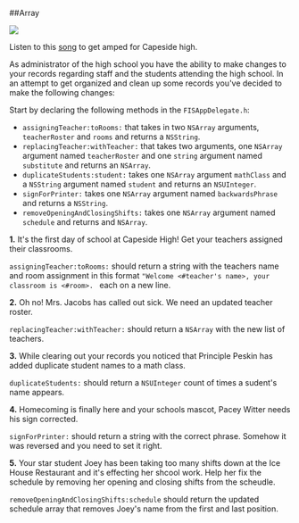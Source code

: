 ##Array

![](https://cloud.githubusercontent.com/assets/15805090/15586111/aaf241c0-2350-11e6-8470-b5de54a0c386.jpg)

Listen to this [song](https://youtu.be/8iagmMy7JEE) to get amped for Capeside high.

As administrator of the high school you have the ability to make changes to your records regarding staff and the students attending the high school. In an attempt to get organized and clean up some records you've decided to make the following changes: 

Start by declaring the following methods in the `FISAppDelegate.h`:

* `assigningTeacher:toRooms:` that takes in two `NSArray` arguments, `teacherRoster` and `rooms` and returns a `NSString`.
* `replacingTeacher:withTeacher:` that takes two arguments, one `NSArray` argument named `teacherRoster` and one `string` argument named `substitute` and returns an `NSArray`.
* `duplicateStudents:student:` takes one `NSArray` argument `mathClass` and a `NSString` argument named `student` and returns an `NSUInteger`. 
* `signForPrinter:` takes one `NSArray` argument named `backwardsPhrase` and returns a `NSString`.
* `removeOpeningAndClosingShifts:` takes one `NSArray` argument named `schedule` and returns and `NSArray`.

**1.** It's the first day of school at Capeside High! Get your teachers assigned their classrooms.

`assigningTeacher:toRooms:` should return a string with the teachers name and room assignment in this format `"Welcome <#teacher's name>, your classroom is <#room>. ` each on a new line. 

**2.** Oh no! Mrs. Jacobs has called out sick. We need an updated teacher roster.

`replacingTeacher:withTeacher:` should return a `NSArray` with the new list of teachers. 

**3.** While clearing out your records you noticed that Principle Peskin has added duplicate student names to a math class.

`duplicateStudents:` should return a `NSUInteger` count of times a sudent's name appears.

**4.** Homecoming is finally here and your schools mascot, Pacey Witter needs his sign corrected. 

`signForPrinter:` should return a string with the correct phrase. Somehow it was reversed and you need to set it right. 

**5.** Your star student Joey has been taking too many shifts down at the Ice House Restaurant and it's effecting her shcool work. Help her fix the schedule by removing her opening and closing shifts from the scheudle. 

`removeOpeningAndClosingShifts:schedule` should return the updated schedule array that removes Joey's name from the first and last position. 









